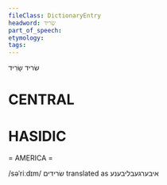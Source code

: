 ```yaml
---
fileClass: DictionaryEntry
headword: שׂריד
part_of_speech: 
etymology: 
tags: 
---
```

שׂריד
שָׂרִיד

CENTRAL
========

HASIDIC
=======
= AMERICA = 

/səˈriːdɪm/ שׂרידים translated as איבערגעבליבענע